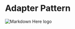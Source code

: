 # Adapter Pattern

![Markdown Here logo](http://blogfiles.naver.net/MjAxNzA1MTNfMTg4/MDAxNDk0NjYwNTA4MDIw.rqLN9_iealhzeh-nl8QQi_-eF1spjYv_DrmA9N99Rcsg.VySxruMums3c5cjKhE4jRc-L829sP0AHCfAVuvawhv4g.PNG.jp302119/AdapterPattern.png)
